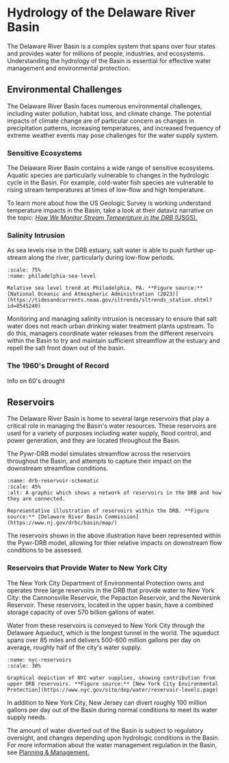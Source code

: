 # Hydrology of the Delaware River Basin

The Delaware River Basin is a complex system that spans over four states and provides water for millions of people, industries, and ecosystems. Understanding the hydrology of the Basin is essential for effective water management and environmental protection.


## Environmental Challenges
The Delaware River Basin faces numerous environmental challenges, including water pollution, habitat loss, and climate change. The potential impacts of climate change are of particular concern as changes in precipitation patterns, increasing temperatures, and increased frequency of extreme weather events may pose challenges for the water supply system.

### Sensitive Ecosystems
The Delaware River Basin contains a wide range of sensitive ecosystems. Aquatic species are particularly vulnerable to changes in the hydrologic cycle in the Basin. For example, cold-water fish species are vulnerable to rising stream temperatures at times of low-flow and high temperature. 

To learn more about how the US Geologic Survey is working understand temperature impacts in the Basin, take a look at their dataviz narrative on the topic: [*How We Monitor Stream Temperature in the DRB* (USGS).](https://labs.waterdata.usgs.gov/visualizations/temperature-prediction/index.html#/monitoring)

### Salinity Intrusion

As sea levels rise in the DRB estuary, salt water is able to push further up-stream along the river, particularly during low-flow periods. 

```{figure} ../images/phili_sea_level.png
:scale: 75%
:name: philadelphia-sea-level

Relative sea level trend at Philadelphia, PA. **Figure source:** [National Oceanic and Atmospheric Administration (2023)](https://tidesandcurrents.noaa.gov/sltrends/sltrends_station.shtml?id=8545240)
```

Monitoring and managing salinity intrusion is necessary to ensure that salt water does not reach urban drinking water treatment plants upstream. To do this, managers coordinate water releases from the different reservoirs within the Basin to try and maintain sufficient streamflow at the estuary and repell the salt front down out of the basin.

### The 1960's Drought of Record
Info on 60's drought

## Reservoirs

The Delaware River Basin is home to several large reservoirs that play a critical role in managing the Basin's water resources. These reservoirs are used for a variety of purposes including water supply, flood control, and power generation, and they are located throughout the Basin.

The Pywr-DRB model simulates streamflow across the reservoirs throughout the Basin, and attempts to capture their impact on the downstream streamflow conditions.

```{figure} ../images/drb_reservoir_schematic.png
:name: drb-reservoir-schematic
:scale: 45%
:alt: A graphic which shows a network of reservoirs in the DRB and how they are connected. 

Representative illustration of reservoirs within the DRB. **Figure source:** [Delaware River Basin Commission](https://www.nj.gov/drbc/basin/map/)
```

The reservoirs shown in the above illustration have been represented within the Pywr-DRB model, allowing for thier relative impacts on downstream flow conditions to be assessed. 


### Reservoirs that Provide Water to New York City
The New York City Department of Environmental Protection owns and operates three large reservoirs in the DRB that provide water to New York City: the Cannonsville Reservoir, the Pepacton Reservoir, and the Neversink Reservoir. These reservoirs, located in the upper basin, have a combined storage capacity of over 570 billion gallons of water.

Water from these reservoirs is conveyed to New York City through the Delaware Aqueduct, which is the longest tunnel in the world. The aqueduct spans over 85 miles and delivers 500-600 million gallons per day on average, roughly half of the city's water supply.

```{figure} ../../images/nyc_reservoirs.png
:name: nyc-reservoirs
:scale: 30%

Graphical depiction of NYC water supplies, showing contribution from upper DRB reservoirs. **Figure source:** [New York City Environmental Protection](https://www.nyc.gov/site/dep/water/reservoir-levels.page)
```

In addition to New York City, New Jersey can divert roughly 100 million gallons per day out of the Basin during normal conditions to meet its water supply needs. 

The amount of water diverted out of the Basin is subject to regulatory oversight, and changes depending upon hydrologic conditions in the Basin. For more information about the water management regulation in the Basin, see [Planning & Management.](./drb_planning_management.md)
